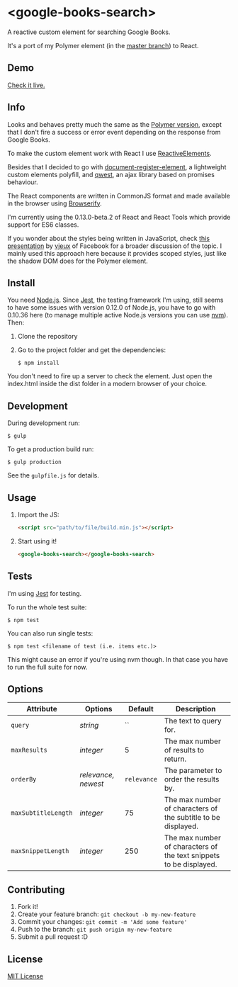 # &lt;google-books-search&gt;

A reactive custom element for searching Google Books.

It's a port of my Polymer element (in the [master branch](https://github.com/codejet/google-books-search)) to React.

## Demo

[Check it live.](http://codejet.github.io/google-books-search/reactive-element/)


## Info

Looks and behaves pretty much the same as the [Polymer version](https://github.com/codejet/google-books-search), except that I don't fire a success or error event depending on the response from Google Books.

To make the custom element work with React I use [ReactiveElements](https://github.com/PixelsCommander/ReactiveElements).

Besides that I decided to go with [document-register-element](https://github.com/WebReflection/document-register-element), a lightweight custom elements polyfill, and [qwest](https://github.com/pyrsmk/qwest), an ajax library based on promises behaviour.

The React components are written in CommonJS format and made available in the browser using [Browserify](http://browserify.org/).

I'm currently using the 0.13.0-beta.2 of React and React Tools which provide support for ES6 classes.

If you wonder about the styles being written in JavaScript, check [this presentation](https://speakerdeck.com/vjeux/react-css-in-js) by [vjeux](https://github.com/vjeux) of Facebook for a broader discussion of the topic. I mainly used this approach here because it provides scoped styles, just like the shadow DOM does for the Polymer element.

## Install

You need [Node.js](http://nodejs.org/). Since [Jest](https://facebook.github.io/jest/), the testing framework I'm using, still seems to have some issues with version 0.12.0 of Node.js, you have to go with 0.10.36 here (to manage multiple active Node.js versions you can use [nvm](https://github.com/creationix/nvm)). Then:

1. Clone the repository
2. Go to the project folder and get the dependencies:

    ```
    $ npm install
    ```

You don't need to fire up a server to check the element. Just open the index.html inside the dist folder in a modern browser of your choice.

## Development

During development run:

```
$ gulp
```

To get a production build run:

```
$ gulp production
```

See the `gulpfile.js` for details.

## Usage

1. Import the JS:

    ```html
    <script src="path/to/file/build.min.js"></script>
    ```

2. Start using it!

    ```html
    <google-books-search></google-books-search>
    ```


## Tests

I'm using [Jest](https://facebook.github.io/jest/) for testing.

To run the whole test suite:

```
$ npm test
```

You can also run single tests:

```
$ npm test <filename of test (i.e. items etc.)>
```

This might cause an error if you're using nvm though. In that case you have to run the full suite for now.

## Options

Attribute     | Options              | Default      | Description
---           | ---                  | ---          | ---
`query`       | *string*             | ``           | The text to query for.
`maxResults`  | *integer*             | 5            | The max number of results to return.
`orderBy`     | *relevance, newest*  | `relevance`  | The parameter to order the results by.
`maxSubtitleLength`     | *integer* | 75  | The max number of characters of the subtitle to be displayed.
`maxSnippetLength`     | *integer*  | 250  | The max number of characters of the text snippets to be displayed.

## Contributing

1. Fork it!
2. Create your feature branch: `git checkout -b my-new-feature`
3. Commit your changes: `git commit -m 'Add some feature'`
4. Push to the branch: `git push origin my-new-feature`
5. Submit a pull request :D

## License

[MIT License](http://opensource.org/licenses/MIT)
